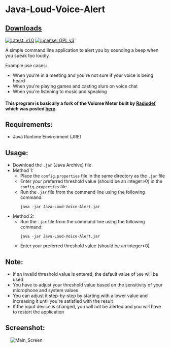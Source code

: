 # Java-Loud-Voice-Alert

## [Downloads](https://github.com/VarunS2002/Java-Loud-Voice-Alert/releases)

[![Latest: v1.0](https://img.shields.io/badge/release-v1.0-brightgreen)](https://github.com/VarunS2002/Java-Loud-Voice-Alert/releases/download/1.0/Java-Loud-Voice-Alert_1.0.jar)
[![License: GPL v3](https://img.shields.io/badge/License-GPLv3-blue.svg)](https://www.gnu.org/licenses/gpl-3.0)

A simple command line application to alert you by sounding a beep when you speak too loudly.

Example use cases:
- When you're in a meeting and you're not sure if your voice is being heard
- When you're playing games and casting slurs on voice chat
- When you're listening to music and speaking

#### This program is basically a fork of the Volume Meter built by [Radiodef](https://stackoverflow.com/users/2891664/radiodef) which was posted [here](https://stackoverflow.com/a/26576548/13978447).

## Requirements:

- Java Runtime Environment (JRE)

## Usage:

- Download the `.jar` (Java Archive) file
- Method 1:
  - Place the `config.properties` file in the same directory as the `.jar` file
  - Enter your preferred threshold value (should be an integer>0) in the `config.properties` file
  - Run the `.jar` file from the command line using the following command:
    ```
    java -jar Java-Loud-Voice-Alert.jar
    ```
- Method 2:
  - Run the `.jar` file from the command line using the following command:
    ```
    java -jar Java-Loud-Voice-Alert.jar
    ```
  - Enter your preferred threshold value (should be an integer>0)

## Note:

- If an invalid threshold value is entered, the default value of `500` will be used
- You have to adjust your threshold value based on the sensitivity of your microphone and system values
- You can adjust it step-by-step by starting with a lower value and increasing it until you're satisfied with the result
- If the input device is changed, you will not be alerted and you will have to restart the application

## Screenshot:

&nbsp;&nbsp;&nbsp;&nbsp;![Main_Screen](https://i.imgur.com/UEYcgLR.png)

